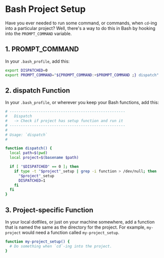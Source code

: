 # Bash Project Setup

Have you ever needed to run some command, or commands, when `cd`-ing into a particular project? Well, there's a way to do this in Bash by hooking into the `PROMPT_COMMAND` variable.

## 1\. PROMPT_COMMAND

In your `.bash_profile`, add this:

```bash
export DISPATCHED=0
export PROMPT_COMMAND="${PROMPT_COMMAND:+$PROMPT_COMMAND ;} dispatch"
```

## 2\. dispatch Function

In your `.bash_profile`, or wherever you keep your Bash functions, add this:

```bash
# ----------------------------------------------------
#   Dispatch
#   -> Check if project has setup function and run it
# ----------------------------------------------------
#
# Usage: `dispatch`
#

function dispatch() {
  local path=$(pwd)
  local project=$(basename $path)

  if [ "$DISPATCHED" == 0 ]; then
    if type -t "$project"_setup | grep -i function > /dev/null; then
      "$project"_setup
      DISPATCHED=1
    fi
  fi
}
```

## 3\. Project-specific Function

In your local dotfiles, or just on your machine somewhere, add a function that is named the same as the directory for the project. For example, `my-project` would need a function called `my-project_setup`.


```bash
function my-project_setup() {
  # Do something when `cd`-ing into the project.
}
```
